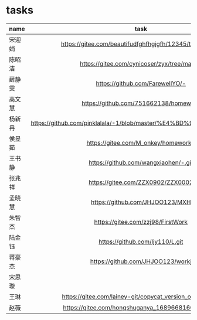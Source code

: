 # tasks
|  name   | task  |
|-----------|:-----------:|
| 宋迎娟 |https://gitee.com/beautifudfghfhgjgfh/12345/tree/master|
| 陈昭洁 |https://gitee.com/cynicoser/zyx/tree/master|
| 薛静雯 |https://github.com/FarewellYO/-|
| 高文慧 |https://github.com/751662138/homework|
| 杨新冉 |https://github.com/pinklalala/-1/blob/master/%E4%BD%9C%E4%B8%9A.html|
| 侯昱茹 |https://gitee.com/M_onkey/homework1|
| 王书静 |https://github.com/wangxiaohen/-.git|
| 张兆祥 |https://gitee.com/ZZX0902/ZZX0002|
| 孟晓慧 |https://github.com/JHJOO123/MXH|
| 朱智杰 |https://gitee.com/zzj98/FirstWork|
| 陆金钰 |https://github.com/ljy110/L.git|
| 蒋豪杰 |https://github.com/JHJOO123/workj|
| 宋思璇 |
| 王琳   |https://gitee.com/lainey-git/copycat_version_of_baidu.git|
| 赵薇   |https://gitee.com/hongshuganya_1689668160/102107|
